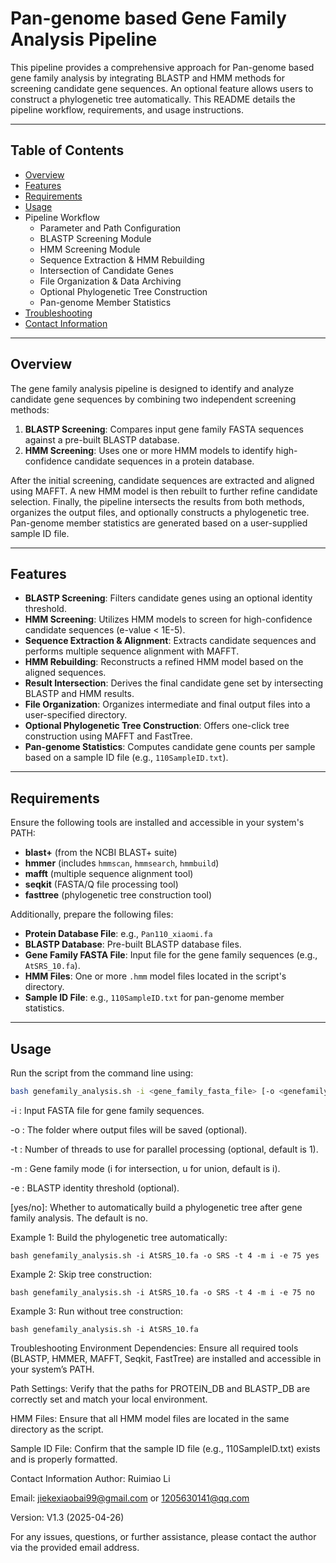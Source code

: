 # Pan-genome based Gene Family Analysis Pipeline

This pipeline provides a comprehensive approach for Pan-genome based gene family analysis by integrating BLASTP and HMM methods for screening candidate gene sequences. An optional feature allows users to construct a phylogenetic tree automatically. This README details the pipeline workflow, requirements, and usage instructions.

---

## Table of Contents

- [Overview](#overview)
- [Features](#features)
- [Requirements](#requirements)
- [Usage](#usage)
- Pipeline Workflow
  - Parameter and Path Configuration
  - BLASTP Screening Module
  - HMM Screening Module
  - Sequence Extraction & HMM Rebuilding
  - Intersection of Candidate Genes
  - File Organization & Data Archiving
  - Optional Phylogenetic Tree Construction
  - Pan-genome Member Statistics
- [Troubleshooting](#troubleshooting)
- [Contact Information](#contact-information)

---

## Overview

The gene family analysis pipeline is designed to identify and analyze candidate gene sequences by combining two independent screening methods:
1. **BLASTP Screening**: Compares input gene family FASTA sequences against a pre-built BLASTP database.
2. **HMM Screening**: Uses one or more HMM models to identify high-confidence candidate sequences in a protein database.

After the initial screening, candidate sequences are extracted and aligned using MAFFT. A new HMM model is then rebuilt to further refine candidate selection. Finally, the pipeline intersects the results from both methods, organizes the output files, and optionally constructs a phylogenetic tree. Pan-genome member statistics are generated based on a user-supplied sample ID file.

---

## Features

- **BLASTP Screening**: Filters candidate genes using an optional identity threshold.
- **HMM Screening**: Utilizes HMM models to screen for high-confidence candidate sequences (e-value < 1E-5).
- **Sequence Extraction & Alignment**: Extracts candidate sequences and performs multiple sequence alignment with MAFFT.
- **HMM Rebuilding**: Reconstructs a refined HMM model based on the aligned sequences.
- **Result Intersection**: Derives the final candidate gene set by intersecting BLASTP and HMM results.
- **File Organization**: Organizes intermediate and final output files into a user-specified directory.
- **Optional Phylogenetic Tree Construction**: Offers one-click tree construction using MAFFT and FastTree.
- **Pan-genome Statistics**: Computes candidate gene counts per sample based on a sample ID file (e.g., `110SampleID.txt`).

---

## Requirements

Ensure the following tools are installed and accessible in your system's PATH:
- **blast+** (from the NCBI BLAST+ suite)
- **hmmer** (includes `hmmscan`, `hmmsearch`, `hmmbuild`)
- **mafft** (multiple sequence alignment tool)
- **seqkit** (FASTA/Q file processing tool)
- **fasttree** (phylogenetic tree construction tool)

Additionally, prepare the following files:
- **Protein Database File**: e.g., `Pan110_xiaomi.fa`
- **BLASTP Database**: Pre-built BLASTP database files.
- **Gene Family FASTA File**: Input file for the gene family sequences (e.g., `AtSRS_10.fa`).
- **HMM Files**: One or more `.hmm` model files located in the script's directory.
- **Sample ID File**: e.g., `110SampleID.txt` for pan-genome member statistics.

---

## Usage

Run the script from the command line using:

```bash
bash genefamily_analysis.sh -i <gene_family_fasta_file> [-o <genefamily_folder_name>] [-t <threads>] [-m <i|u>] [-e <BLASTp_identity_threshold>] [yes/no]
```

-i <FASTA file>: Input FASTA file for gene family sequences.

-o <output folder>: The folder where output files will be saved (optional).

-t <threads>: Number of threads to use for parallel processing (optional, default is 1).

-m <mode>: Gene family mode (i for intersection, u for union, default is i).

-e <identity threshold>: BLASTP identity threshold (optional).

[yes/no]: Whether to automatically build a phylogenetic tree after gene family analysis. The default is no.

Example 1: Build the phylogenetic tree automatically:
```
bash genefamily_analysis.sh -i AtSRS_10.fa -o SRS -t 4 -m i -e 75 yes
```
Example 2: Skip tree construction:
```
bash genefamily_analysis.sh -i AtSRS_10.fa -o SRS -t 4 -m i -e 75 no
```
Example 3: Run without tree construction:
```
bash genefamily_analysis.sh -i AtSRS_10.fa
```

Troubleshooting
Environment Dependencies: Ensure all required tools (BLASTP, HMMER, MAFFT, Seqkit, FastTree) are installed and accessible in your system’s PATH.

Path Settings: Verify that the paths for PROTEIN_DB and BLASTP_DB are correctly set and match your local environment.

HMM Files: Ensure that all HMM model files are located in the same directory as the script.

Sample ID File: Confirm that the sample ID file (e.g., 110SampleID.txt) exists and is properly formatted.

Contact Information
Author: Ruimiao Li

Email: jiekexiaobai99@gmail.com or 1205630141@qq.com

Version: V1.3 (2025-04-26)

For any issues, questions, or further assistance, please contact the author via the provided email address.
